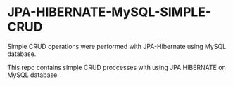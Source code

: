 # JPA-HIBERNATE-MySQL-SIMPLE-CRUD
Simple CRUD operations were performed with JPA-Hibernate using MySQL database.

This repo contains simple CRUD proccesses with using JPA HIBERNATE on MySQL database. 


